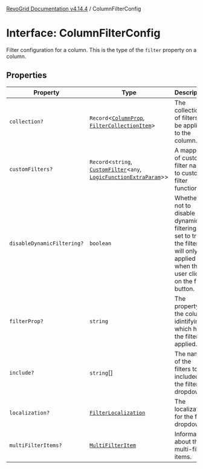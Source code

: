 [RevoGrid Documentation v4.14.4](README.md) / ColumnFilterConfig

# Interface: ColumnFilterConfig

Filter configuration for a column. This is the type of the `filter` property on a column.

## Properties

| Property | Type | Description | Defined in |
| ------ | ------ | ------ | ------ |
| `collection?` | `Record`\<[`ColumnProp`](TypeAlias.ColumnProp.md), [`FilterCollectionItem`](TypeAlias.FilterCollectionItem.md)\> | The collection of filters to be applied to the column. | [src/plugins/filter/filter.types.ts:88](https://github.com/revolist/revogrid/blob/a32d3a869ff2d770043cd2738815e885c8f5d1a9/src/plugins/filter/filter.types.ts#L88) |
| `customFilters?` | `Record`\<`string`, [`CustomFilter`](Interface.CustomFilter.md)\<`any`, [`LogicFunctionExtraParam`](TypeAlias.LogicFunctionExtraParam.md)\>\> | A mapping of custom filter names to custom filter functions. | [src/plugins/filter/filter.types.ts:96](https://github.com/revolist/revogrid/blob/a32d3a869ff2d770043cd2738815e885c8f5d1a9/src/plugins/filter/filter.types.ts#L96) |
| `disableDynamicFiltering?` | `boolean` | Whether or not to disable dynamic filtering. If set to true, the filter will only be applied when the user clicks on the filter button. | [src/plugins/filter/filter.types.ts:113](https://github.com/revolist/revogrid/blob/a32d3a869ff2d770043cd2738815e885c8f5d1a9/src/plugins/filter/filter.types.ts#L113) |
| `filterProp?` | `string` | The property on the column idintifying which has the filter is applied. | [src/plugins/filter/filter.types.ts:100](https://github.com/revolist/revogrid/blob/a32d3a869ff2d770043cd2738815e885c8f5d1a9/src/plugins/filter/filter.types.ts#L100) |
| `include?` | `string`[] | The names of the filters to be included in the filter dropdown. | [src/plugins/filter/filter.types.ts:92](https://github.com/revolist/revogrid/blob/a32d3a869ff2d770043cd2738815e885c8f5d1a9/src/plugins/filter/filter.types.ts#L92) |
| `localization?` | [`FilterLocalization`](Interface.FilterLocalization.md) | The localization for the filter dropdown. | [src/plugins/filter/filter.types.ts:104](https://github.com/revolist/revogrid/blob/a32d3a869ff2d770043cd2738815e885c8f5d1a9/src/plugins/filter/filter.types.ts#L104) |
| `multiFilterItems?` | [`MultiFilterItem`](Interface.MultiFilterItem.md) | Information about the multi-filter items. | [src/plugins/filter/filter.types.ts:108](https://github.com/revolist/revogrid/blob/a32d3a869ff2d770043cd2738815e885c8f5d1a9/src/plugins/filter/filter.types.ts#L108) |
